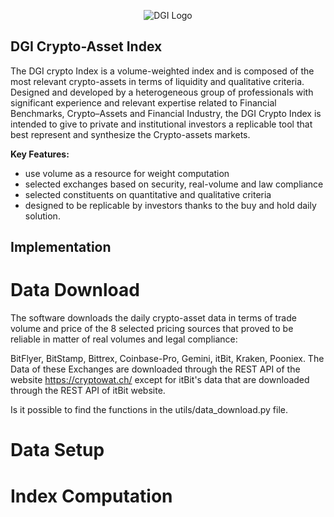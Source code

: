 <p align="center">
  <img src="https://dgi.io/img/logo/dgi-logo.svg?raw=true" alt="DGI Logo"/>
</p>


## DGI Crypto-Asset Index

The DGI crypto Index is a volume-weighted index and is composed of the most relevant crypto-assets in terms of liquidity and qualitative criteria. Designed and developed by a heterogeneous group of professionals with significant experience and relevant expertise related to Financial Benchmarks, Crypto–Assets and Financial Industry, the DGI Crypto Index is intended to give to private and institutional investors a replicable tool that best represent and synthesize the Crypto-assets markets.

**Key Features:**

* use volume as a resource for weight computation
* selected exchanges based on security, real-volume and law compliance
* selected constituents on quantitative and qualitative criteria
* designed to be replicable by investors thanks to the buy and hold daily solution.

## Implementation

# Data Download

The software downloads the daily crypto-asset data in terms of trade volume and price of the 8 selected pricing sources that proved to be reliable in matter of real volumes and legal compliance: 



BitFlyer, BitStamp, Bittrex, Coinbase-Pro, Gemini, itBit, Kraken, Pooniex. The Data of these Exchanges are downloaded through the REST API of the website https://cryptowat.ch/ except for itBit's data that are downloaded through the REST API of itBit website.

Is it possible to find the functions in the utils/data_download.py file.

# Data Setup


# Index Computation